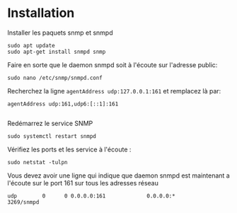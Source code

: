 # Installation
Installer les paquets snmp et snmpd
``` shell
sudo apt update
sudo apt-get install snmpd snmp
```

Faire en sorte que le daemon snmpd soit à l'écoute sur l'adresse public:
``` shell
sudo nano /etc/snmp/snmpd.conf
```

Recherchez la ligne `agentAddress udp:127.0.0.1:161` et remplacez là par:
``` shell
agentAddress udp:161,udp6:[::1]:161


```
Redémarrez le service SNMP
``` shell
sudo systemctl restart snmpd
```
Vérifiez les ports et les service à l'écoute :
``` shell
sudo netstat -tulpn
```
Vous devez avoir une ligne qui indique que daemon snmpd est maintenant a l'écoute sur le port 161 sur tous les adresses réseau
``` shell
udp        0      0 0.0.0.0:161             0.0.0.0:*                           3269/snmpd
```
